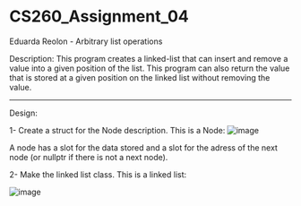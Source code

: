 # CS260_Assignment_04
Eduarda Reolon - Arbitrary list operations

Description: This program creates a linked-list that can insert and remove a value into a given position of the list. This program can also return the value that is stored at a given position on the linked list without removing the value. 

---------------------------------------------------------------------------------------------------

Design: 

1- Create a struct for the Node description. This is a Node:
![image](https://github.com/dudareolon/CS260_Assignment_04/assets/102680672/0559feee-1f6b-4e2a-8a97-62877bec0c27)

A node has a slot for the data stored and a slot for the adress of the next node (or nullptr if there is not a next node).

2- Make the linked list class. This is a linked list:

![image](https://github.com/dudareolon/CS260_Assignment_04/assets/102680672/c0daa417-4969-4db2-83c6-c2f76aa93582)



